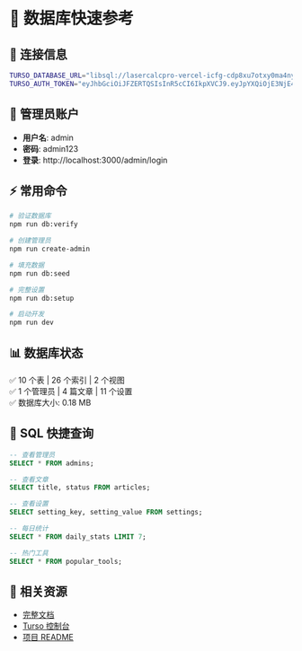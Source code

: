 # 🚀 数据库快速参考

## 📌 连接信息

```bash
TURSO_DATABASE_URL="libsql://lasercalcpro-vercel-icfg-cdp8xu7otxy0ma4nyltz6age.aws-us-east-1.turso.io"
TURSO_AUTH_TOKEN="eyJhbGciOiJFZERTQSIsInR5cCI6IkpXVCJ9.eyJpYXQiOjE3NjE4MDQzNjEsImlkIjoiZGMyYTA4MjEtM2RkNS00N2Y4LTg0OTAtOWU1YThiMDI0NTI3IiwicmlkIjoiMWJkZmFiZTgtZjQ0Yy00NzA4LTlhMjMtNmE5YWY4MGMyYzQwIn0.wDtkkfo9W3w56y2aU5NCtT6hGDLgZOFGexy3hNk2i9jwh2bXKLjLseMk35YM5mDb-rNolV8r-AB7pUvfNTlxDQ"
```

## 🔐 管理员账户

- **用户名**: admin
- **密码**: admin123
- **登录**: http://localhost:3000/admin/login

## ⚡ 常用命令

```bash
# 验证数据库
npm run db:verify

# 创建管理员
npm run create-admin

# 填充数据
npm run db:seed

# 完整设置
npm run db:setup

# 启动开发
npm run dev
```

## 📊 数据库状态

✅ 10 个表 | 26 个索引 | 2 个视图  
✅ 1 个管理员 | 4 篇文章 | 11 个设置  
✅ 数据库大小: 0.18 MB

## 📝 SQL 快捷查询

```sql
-- 查看管理员
SELECT * FROM admins;

-- 查看文章
SELECT title, status FROM articles;

-- 查看设置
SELECT setting_key, setting_value FROM settings;

-- 每日统计
SELECT * FROM daily_stats LIMIT 7;

-- 热门工具
SELECT * FROM popular_tools;
```

## 🔗 相关资源

- [完整文档](./DATABASE_SETUP_COMPLETE.md)
- [Turso 控制台](https://turso.tech/app)
- [项目 README](./README.md)


















